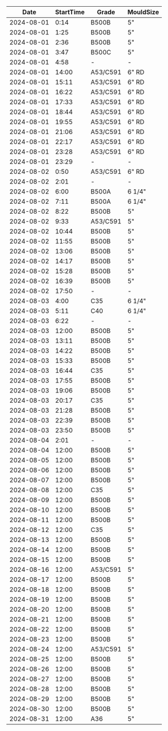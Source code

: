 | **Date**   	| **StartTime** 	| **Grade** 	| **MouldSize** 	|
|------------	|---------------	|-----------	|---------------	|
| 2024-08-01 	| 0:14          	| B500B     	| 5"            	|
| 2024-08-01 	| 1:25          	| B500B     	| 5"            	|
| 2024-08-01 	| 2:36          	| B500B     	| 5"            	|
| 2024-08-01 	| 3:47          	| B500C     	| 5"            	|
| 2024-08-01 	| 4:58          	| -         	| -             	|
| 2024-08-01 	| 14:00         	| A53/C591  	| 6" RD         	|
| 2024-08-01 	| 15:11         	| A53/C591  	| 6" RD         	|
| 2024-08-01 	| 16:22         	| A53/C591  	| 6" RD         	|
| 2024-08-01 	| 17:33         	| A53/C591  	| 6" RD         	|
| 2024-08-01 	| 18:44         	| A53/C591  	| 6" RD         	|
| 2024-08-01 	| 19:55         	| A53/C591  	| 6" RD         	|
| 2024-08-01 	| 21:06         	| A53/C591  	| 6" RD         	|
| 2024-08-01 	| 22:17         	| A53/C591  	| 6" RD         	|
| 2024-08-01 	| 23:28         	| A53/C591  	| 6" RD         	|
| 2024-08-01 	| 23:29         	| -         	| -             	|
| 2024-08-02 	| 0:50          	| A53/C591  	| 6" RD         	|
| 2024-08-02 	| 2:01          	| -         	| -             	|
| 2024-08-02 	| 6:00          	| B500A     	| 6 1/4"        	|
| 2024-08-02 	| 7:11          	| B500A     	| 6 1/4"        	|
| 2024-08-02 	| 8:22          	| B500B     	| 5"            	|
| 2024-08-02 	| 9:33          	| A53/C591  	| 5"            	|
| 2024-08-02 	| 10:44         	| B500B     	| 5"            	|
| 2024-08-02 	| 11:55         	| B500B     	| 5"            	|
| 2024-08-02 	| 13:06         	| B500B     	| 5"            	|
| 2024-08-02 	| 14:17         	| B500B     	| 5"            	|
| 2024-08-02 	| 15:28         	| B500B     	| 5"            	|
| 2024-08-02 	| 16:39         	| B500B     	| 5"            	|
| 2024-08-02 	| 17:50         	| -         	| -             	|
| 2024-08-03 	| 4:00          	| C35       	| 6 1/4"        	|
| 2024-08-03 	| 5:11          	| C40       	| 6 1/4"        	|
| 2024-08-03 	| 6:22          	| -         	| -             	|
| 2024-08-03 	| 12:00         	| B500B     	| 5"            	|
| 2024-08-03 	| 13:11         	| B500B     	| 5"            	|
| 2024-08-03 	| 14:22         	| B500B     	| 5"            	|
| 2024-08-03 	| 15:33         	| B500B     	| 5"            	|
| 2024-08-03 	| 16:44         	| C35       	| 5"            	|
| 2024-08-03 	| 17:55         	| B500B     	| 5"            	|
| 2024-08-03 	| 19:06         	| B500B     	| 5"            	|
| 2024-08-03 	| 20:17         	| C35       	| 5"            	|
| 2024-08-03 	| 21:28         	| B500B     	| 5"            	|
| 2024-08-03 	| 22:39         	| B500B     	| 5"            	|
| 2024-08-03 	| 23:50         	| B500B     	| 5"            	|
| 2024-08-04 	| 2:01          	| -         	| -             	|
| 2024-08-04 	| 12:00         	| B500B     	| 5"            	|
| 2024-08-05 	| 12:00         	| B500B     	| 5"            	|
| 2024-08-06 	| 12:00         	| B500B     	| 5"            	|
| 2024-08-07 	| 12:00         	| B500B     	| 5"            	|
| 2024-08-08 	| 12:00         	| C35       	| 5"            	|
| 2024-08-09 	| 12:00         	| B500B     	| 5"            	|
| 2024-08-10 	| 12:00         	| B500B     	| 5"            	|
| 2024-08-11 	| 12:00         	| B500B     	| 5"            	|
| 2024-08-12 	| 12:00         	| C35       	| 5"            	|
| 2024-08-13 	| 12:00         	| B500B     	| 5"            	|
| 2024-08-14 	| 12:00         	| B500B     	| 5"            	|
| 2024-08-15 	| 12:00         	| B500B     	| 5"            	|
| 2024-08-16 	| 12:00         	| A53/C591  	| 5"            	|
| 2024-08-17 	| 12:00         	| B500B     	| 5"            	|
| 2024-08-18 	| 12:00         	| B500B     	| 5"            	|
| 2024-08-19 	| 12:00         	| B500B     	| 5"            	|
| 2024-08-20 	| 12:00         	| B500B     	| 5"            	|
| 2024-08-21 	| 12:00         	| B500B     	| 5"            	|
| 2024-08-22 	| 12:00         	| B500B     	| 5"            	|
| 2024-08-23 	| 12:00         	| B500B     	| 5"            	|
| 2024-08-24 	| 12:00         	| A53/C591  	| 5"            	|
| 2024-08-25 	| 12:00         	| B500B     	| 5"            	|
| 2024-08-26 	| 12:00         	| B500B     	| 5"            	|
| 2024-08-27 	| 12:00         	| B500B     	| 5"            	|
| 2024-08-28 	| 12:00         	| B500B     	| 5"            	|
| 2024-08-29 	| 12:00         	| B500B     	| 5"            	|
| 2024-08-30 	| 12:00         	| B500B     	| 5"            	|
| 2024-08-31 	| 12:00         	| A36       	| 5"            	|

